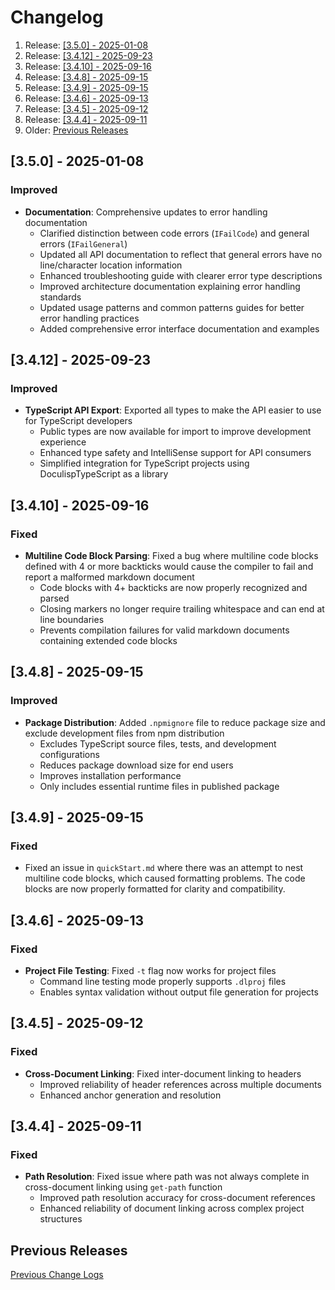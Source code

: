 <!-- GENERATED DOCUMENT DO NOT EDIT! -->
<!-- prettier-ignore-start -->
<!-- markdownlint-disable -->

<!-- Compiled with doculisp https://www.npmjs.com/package/doculisp -->
<!-- Written By: Jason Kerney -->

# Changelog #

1. Release: [[3.5.0] - 2025-01-08](#350---2025-01-08)
2. Release: [[3.4.12] - 2025-09-23](#3412---2025-09-23)
3. Release: [[3.4.10] - 2025-09-16](#3410---2025-09-16)
4. Release: [[3.4.8] - 2025-09-15](#348---2025-09-15)
5. Release: [[3.4.9] - 2025-09-15](#349---2025-09-15)
6. Release: [[3.4.6] - 2025-09-13](#346---2025-09-13)
7. Release: [[3.4.5] - 2025-09-12](#345---2025-09-12)
8. Release: [[3.4.4] - 2025-09-11](#344---2025-09-11)
9. Older: [Previous Releases](#previous-releases)

## [3.5.0] - 2025-01-08 ##

### Improved ###

- **Documentation**: Comprehensive updates to error handling documentation
  - Clarified distinction between code errors (`IFailCode`) and general errors (`IFailGeneral`)
  - Updated all API documentation to reflect that general errors have no line/character location information
  - Enhanced troubleshooting guide with clearer error type descriptions
  - Improved architecture documentation explaining error handling standards
  - Updated usage patterns and common patterns guides for better error handling practices
  - Added comprehensive error interface documentation and examples

## [3.4.12] - 2025-09-23 ##

### Improved ###

- **TypeScript API Export**: Exported all types to make the API easier to use for TypeScript developers
  - Public types are now available for import to improve development experience
  - Enhanced type safety and IntelliSense support for API consumers
  - Simplified integration for TypeScript projects using DoculispTypeScript as a library

## [3.4.10] - 2025-09-16 ##

### Fixed ###

- **Multiline Code Block Parsing**: Fixed a bug where multiline code blocks defined with 4 or more backticks would cause the compiler to fail and report a malformed markdown document
  - Code blocks with 4+ backticks are now properly recognized and parsed
  - Closing markers no longer require trailing whitespace and can end at line boundaries
  - Prevents compilation failures for valid markdown documents containing extended code blocks

## [3.4.8] - 2025-09-15 ##

### Improved ###

- **Package Distribution**: Added `.npmignore` file to reduce package size and exclude development files from npm distribution
  - Excludes TypeScript source files, tests, and development configurations
  - Reduces package download size for end users
  - Improves installation performance
  - Only includes essential runtime files in published package

## [3.4.9] - 2025-09-15 ##

### Fixed ###

- Fixed an issue in `quickStart.md` where there was an attempt to nest multiline code blocks, which caused formatting problems. The code blocks are now properly formatted for clarity and compatibility.

## [3.4.6] - 2025-09-13 ##

### Fixed ###

- **Project File Testing**: Fixed `-t` flag now works for project files
  - Command line testing mode properly supports `.dlproj` files
  - Enables syntax validation without output file generation for projects

## [3.4.5] - 2025-09-12 ##

### Fixed ###

- **Cross-Document Linking**: Fixed inter-document linking to headers
  - Improved reliability of header references across multiple documents
  - Enhanced anchor generation and resolution

## [3.4.4] - 2025-09-11 ##

### Fixed ###

- **Path Resolution**: Fixed issue where path was not always complete in cross-document linking using `get-path` function
  - Improved path resolution accuracy for cross-document references
  - Enhanced reliability of document linking across complex project structures

## Previous Releases ##

[Previous Change Logs](./PREVIOUS-CHANGELOG.md)

<!-- Written By: Jason Kerney -->
<!-- markdownlint-restore -->
<!-- prettier-ignore-end -->
<!-- GENERATED DOCUMENT DO NOT EDIT! -->